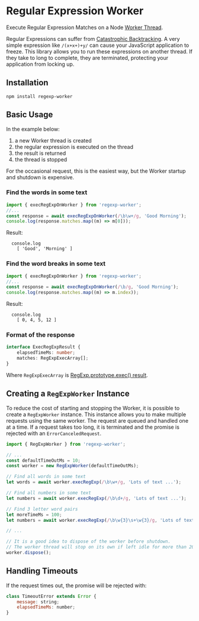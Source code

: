 # Regular Expression Worker

Execute Regular Expression Matches on a Node [Worker Thread](https://nodejs.org/api/worker_threads.html).

Regular Expressions can suffer from [Catastrophic Backtracking](https://www.regular-expressions.info/catastrophic.html). A very simple expression like `/(x+x+)+y/` can cause your JavaScript application to freeze. This library allows you to run these expressions on another thread. If they take to long to complete, they are terminated, protecting your application from locking up.

## Installation

```
npm install regexp-worker
```

## Basic Usage

In the example below:

1. a new Worker thread is created
1. the regular expression is executed on the thread
1. the result is returned
1. the thread is stopped

For the occasional request, this is the easiest way, but the Worker startup and shutdown is expensive.

### Find the words in some text

```typescript
import { execRegExpOnWorker } from 'regexp-worker';
//...
const response = await execRegExpOnWorker(/\b\w+/g, 'Good Morning');
console.log(response.matches.map((m) => m[0]));
```

Result:

```
  console.log
    [ 'Good', 'Morning' ]

```

### Find the word breaks in some text

```typescript
import { execRegExpOnWorker } from 'regexp-worker';
//...
const response = await execRegExpOnWorker(/\b/g, 'Good Morning');
console.log(response.matches.map((m) => m.index));
```

Result:

```
  console.log
    [ 0, 4, 5, 12 ]
```

### Format of the response

```typescript
interface ExecRegExpResult {
    elapsedTimeMs: number;
    matches: RegExpExecArray[];
}
```

Where `RegExpExecArray` is [RegExp.prototype.exec() result](https://developer.mozilla.org/en-US/docs/Web/JavaScript/Reference/Global_Objects/RegExp/exec#Description).

## Creating a `RegExpWorker` Instance

To reduce the cost of starting and stopping the Worker, it is possible to create a `RegExpWorker` instance.
This instance allows you to make multiple requests using the same worker. The request are queued and handled
one at a time. If a request takes too long, it is terminated and the promise is rejected with an `ErrorCanceledRequest`.

```js
import { RegExpWorker } from 'regexp-worker';

// ...
const defaultTimeOutMs = 10;
const worker = new RegExpWorker(defaultTimeOutMs);

// Find all words in some text
let words = await worker.execRegExp(/\b\w+/g, 'Lots of text ...');

// Find all numbers in some text
let numbers = await worker.execRegExp(/\b\d+/g, 'Lots of text ...');

// Find 3 letter word pairs
let moreTimeMs = 100;
let numbers = await worker.execRegExp(/\b\w{3}\s+\w{3}/g, 'Lots of text ...', moreTimeMs);

// ...

// It is a good idea to dispose of the worker before shutdown.
// The worker thread will stop on its own if left idle for more than 200ms.
worker.dispose();
```

## Handling Timeouts

If the request times out, the promise will be rejected with:

```js
class TimeoutError extends Error {
    message: string;
    elapsedTimeMs: number;
}
```
